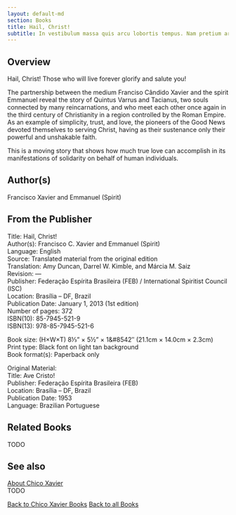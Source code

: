 ```yaml
---
layout: default-md
section: Books
title: Hail, Christ!
subtitle: In vestibulum massa quis arcu lobortis tempus. Nam pretium arcu in odio vulputate luctus.
---
```


## Overview
Hail, Christ! Those who will live forever glorify and salute you!

The partnership between the medium Franciso Cândido Xavier and the spirit Emmanuel reveal the story of Quintus Varrus and Tacianus, two souls connected by many reincarnations, and who meet each other once again in the third century of Christianity in a region controlled by the Roman Empire. As an example of simplicity, trust, and love, the pioneers of the Good News devoted themselves to serving Christ, having as their sustenance only their powerful and unshakable faith.

This is a moving story that shows how much true love can accomplish in its manifestations of solidarity on behalf of human individuals.

## Author(s)
Francisco Xavier and Emmanuel (Spirit)

## From the Publisher
Title: 	Hail, Christ!  
Author(s): 	Francisco C. Xavier and Emmanuel (Spirit)  
Language: 	English  
Source: 	Translated material from the original edition  
Translation: 	Amy Duncan, Darrel W. Kimble, and Márcia M. Saiz  
Revision: 	—  
Publisher: 	Federação Espírita Brasileira (FEB) / International Spiritist Council (ISC)  
Location: 	Brasília – DF, Brazil  
Publication Date: 	January 1, 2013 (1st edition)  
Number of pages: 	372  
ISBN(10): 	85-7945-521-9  
ISBN(13): 	978-85-7945-521-6  
  
Book size: (H×W×T) 	8⅓” × 5½” × 1&#8542″ (21.1cm × 14.0cm × 2.3cm)  
Print type: 	Black font on light tan background  
Book format(s): 	Paperback only  
  
Original Material: 	  
Title: 	Ave Cristo!  
Publisher: 	Federação Espírita Brasileira (FEB)  
Location: 	Brasília – DF, Brazil  
Publication Date: 	1953  
Language: 	Brazilian Portuguese  

## Related Books
TODO

## See also
[About Chico Xavier](/profile/chico-xavier)  
TODO


<a href="/books/chico-xavier" class="button">Back to Chico Xavier Books</a>
<a href="/books" class="button">Back to all Books</a>

